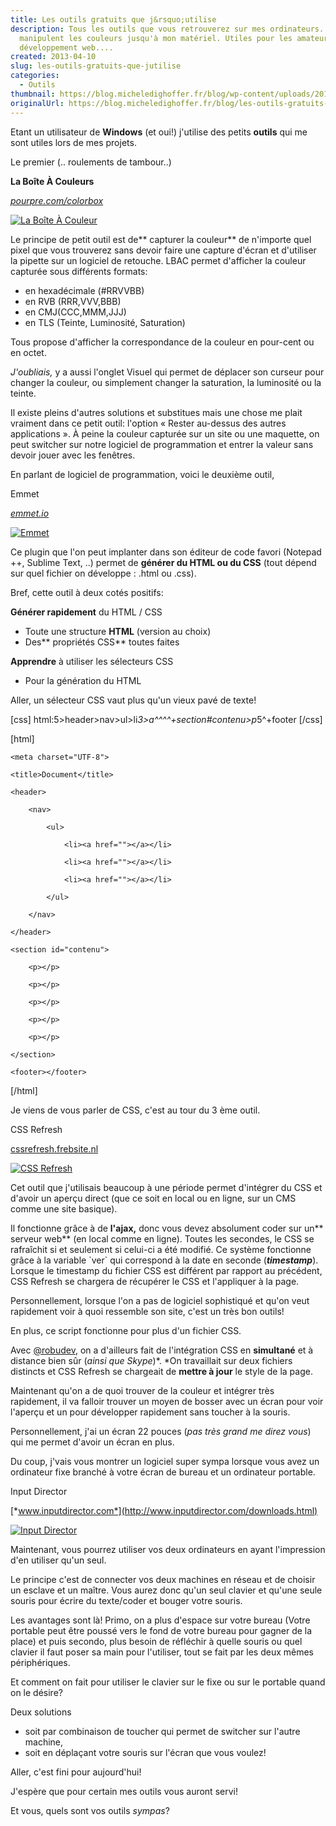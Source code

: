 ```yaml
---
title: Les outils gratuits que j&rsquo;utilise
description: Tous les outils que vous retrouverez sur mes ordinateurs.. qui
  manipulent les couleurs jusqu'à mon matériel. Utiles pour les amateurs de
  développement web....
created: 2013-04-10
slug: les-outils-gratuits-que-jutilise
categories:
  - Outils
thumbnail: https://blog.micheledighoffer.fr/blog/wp-content/uploads/2013/04/tb_outils-800x288.png
originalUrl: https://blog.micheledighoffer.fr/blog/les-outils-gratuits-que-jutilise/
---
```


Etant un utilisateur de **Windows** (et oui!) j'utilise des petits **outils** qui me sont utiles lors de mes projets.

Le premier (.. roulements de tambour..)

**La Boîte À Couleurs**

[*pourpre.com/colorbox*](https://pourpre.com/colorbox/)

[![La Boîte À Couleur](https://blog.micheledighoffer.fr/blog/wp-content/uploads/2013/04/LBAC-300x152.png)](https://blog.micheledighoffer.fr/blog/wp-content/uploads/2013/04/LBAC.png)

Le principe de petit outil est de\*\* capturer la couleur\*\* de n'importe quel pixel que vous trouverez sans devoir faire une capture d'écran et d'utiliser la pipette sur un logiciel de retouche. LBAC permet d'afficher la couleur capturée sous différents formats:

- en hexadécimale (#RRVVBB)
- en RVB (RRR,VVV,BBB)
- en CMJ(CCC,MMM,JJJ)
- en TLS (Teinte, Luminosité, Saturation)

Tous propose d'afficher la correspondance de la couleur en pour-cent ou en octet.

*J'oubliais,* y a aussi l'onglet Visuel qui permet de déplacer son curseur pour changer la couleur, ou simplement changer la saturation, la luminosité ou la teinte.

Il existe pleins d'autres solutions et substitues mais une chose me plait vraiment dans ce petit outil: l'option « Rester au-dessus des autres applications ». À peine la couleur capturée sur un site ou une maquette, on peut switcher sur notre logiciel de programmation et entrer la valeur sans devoir jouer avec les fenêtres.

En parlant de logiciel de programmation, voici le deuxième outil,

Emmet

[*emmet.io*](https://emmet.io/)

[![Emmet](https://blog.micheledighoffer.fr/blog/wp-content/uploads/2013/04/56e63d4d229aafd3a05ea34a46cf2600-300x300.png)](https://blog.micheledighoffer.fr/blog/wp-content/uploads/2013/04/56e63d4d229aafd3a05ea34a46cf2600.png)

Ce plugin que l'on peut implanter dans son éditeur de code favori (Notepad ++, Sublime Text, ..) permet de **générer du HTML ou du CSS** (tout dépend sur quel fichier on développe : .html ou .css).

Bref, cette outil à deux cotés positifs:

**Générer rapidement** du HTML / CSS

- Toute une structure **HTML** (version au choix)
- Des\*\* propriétés CSS\*\* toutes faites

**Apprendre** à utiliser les sélecteurs CSS

- Pour la génération du HTML

Aller, un sélecteur CSS vaut plus qu'un vieux pavé de texte!

[css] html:5>header>nav>ul>li*3>a^^^^+section#contenu>p*5^+footer [/css]

[html]

```text
<meta charset="UTF-8">

<title>Document</title>
```

```text
<header>

    <nav>

        <ul>

            <li><a href=""></a></li>

            <li><a href=""></a></li>

            <li><a href=""></a></li>

        </ul>

    </nav>

</header>

<section id="contenu">

    <p></p>

    <p></p>

    <p></p>

    <p></p>

    <p></p>

</section>

<footer></footer>
```

[/html]

Je viens de vous parler de CSS, c'est au tour du 3 ème outil.

CSS Refresh

[cssrefresh.frebsite.nl](http://cssrefresh.frebsite.nl/)

[![CSS Refresh](https://blog.micheledighoffer.fr/blog/wp-content/uploads/2013/04/cssrefresh-logo-300x281.png)](https://blog.micheledighoffer.fr/blog/wp-content/uploads/2013/04/cssrefresh-logo.png)

Cet outil que j'utilisais beaucoup à une période permet d'intégrer du CSS et d'avoir un aperçu direct (que ce soit en local ou en ligne, sur un CMS comme une site basique).

Il fonctionne grâce à de **l'ajax,** donc vous devez absolument coder sur un\*\* serveur web\*\* (en local comme en ligne). Toutes les secondes, le CSS se rafraîchit si et seulement si celui-ci a été modifié. Ce système fonctionne grâce à la variable `ver&#x60; qui correspond à la date en seconde (***timestamp***). Lorsque le timestamp du fichier CSS est différent par rapport au précédent, CSS Refresh se chargera de récupérer le CSS et l'appliquer à la page.

Personnellement, lorsque l'on a pas de logiciel sophistiqué et qu'on veut rapidement voir à quoi ressemble son site, c'est un très bon outils!

En plus, ce script fonctionne pour plus d'un fichier CSS.

Avec [@robudev](https://twitter.com/robudev), on a d'ailleurs fait de l'intégration CSS en **simultané** et à distance bien sûr (*ainsi que Skype*)\*. \*On travaillait sur deux fichiers distincts et CSS Refresh se chargeait de **mettre à jour** le style de la page.

Maintenant qu'on a de quoi trouver de la couleur et intégrer très rapidement, il va falloir trouver un moyen de bosser avec un écran pour voir l'aperçu et un pour développer rapidement sans toucher à la souris.

Personnellement, j'ai un écran 22 pouces (*pas très grand me direz vous*) qui me permet d'avoir un écran en plus.

Du coup, j'vais vous montrer un logiciel super sympa lorsque vous avez un ordinateur fixe branché à votre écran de bureau et un ordinateur portable.

Input Director

[*www.inputdirector.com*](http://www.inputdirector.com/downloads.html)

[![Input Director](https://davejsteele.files.wordpress.com/2012/12/input-director.jpg?w=300)](http://davejsteele.files.wordpress.com/2012/12/input-director.jpg?w=300)

Maintenant, vous pourrez utiliser vos deux ordinateurs en ayant l'impression d'en utiliser qu'un seul.

Le principe c'est de connecter vos deux machines en réseau et de choisir un esclave et un maître. Vous aurez donc qu'un seul clavier et qu'une seule souris pour écrire du texte/coder et bouger votre souris.

Les avantages sont là! Primo, on a plus d'espace sur votre bureau (Votre portable peut être poussé vers le fond de votre bureau pour gagner de la place) et puis secondo, plus besoin de réfléchir à quelle souris ou quel clavier il faut poser sa main pour l'utiliser, tout se fait par les deux mêmes périphériques.

Et comment on fait pour utiliser le clavier sur le fixe ou sur le portable quand on le désire?

Deux solutions

- soit par combinaison de toucher qui permet de switcher sur l'autre machine,
- soit en déplaçant votre souris sur l'écran que vous voulez!

Aller, c'est fini pour aujourd'hui!

J'espère que pour certain mes outils vous auront servi!

Et vous, quels sont vos outils *sympas*?
